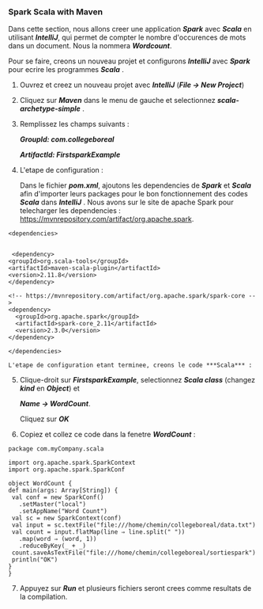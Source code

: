 ### Spark Scala with Maven ###

Dans cette section, nous allons creer une application ***Spark*** avec ***Scala*** en utilisant ***IntelliJ***, qui permet 
de compter le nombre d'occurences de mots dans un document. Nous la nommera ***Wordcount***.

Pour se faire, creons un nouveau projet et configurons ***IntelliJ*** avec ***Spark*** pour ecrire les programmes ***Scala*** . 

1) Ouvrez et creez un nouveau projet avec ***IntelliJ*** (***File -> New Project***)

2) Cliquez sur ***Maven*** dans le menu de gauche et selectionnez ***scala-archetype-simple*** .

3) Remplissez les champs suivants : 

   ***GroupId: com.collegeboreal***
   
   ***ArtifactId: FirstsparkExample***
 
4) L'etape de configuration : 

   Dans le fichier ***pom.xml***, ajoutons les dependencies de ***Spark*** et ***Scala*** afin d'importer leurs packages pour le bon 
   fonctionnement des codes ***Scala*** dans ***IntelliJ*** . Nous avons sur le site de apache Spark pour telecharger les dependencies :
   https://mvnrepository.com/artifact/org.apache.spark.
   
  ```
  <dependencies>

  
   <dependency>
  <groupId>org.scala-tools</groupId>
  <artifactId>maven-scala-plugin</artifactId>
  <version>2.11.8</version>
</dependency>

<!-- https://mvnrepository.com/artifact/org.apache.spark/spark-core -->
<dependency>
    <groupId>org.apache.spark</groupId>
    <artifactId>spark-core_2.11</artifactId>
    <version>2.3.0</version>
</dependency>

</dependencies>

  ```
   
    L'etape de configuration etant terminee, creons le code ***Scala*** :
 
5)  Clique-droit sur ***FirstsparkExample***, selectionnez ***Scala class*** (changez ***kind*** en ***Object***) et   
    
    ***Name ->   WordCount***. 

    Cliquez sur ***OK*** 

6)  Copiez et collez ce code dans la fenetre ***WordCount*** : 

   ```
   package com.myCompany.scala
   
   import org.apache.spark.SparkContext
   import org.apache.spark.SparkConf
   
   object WordCount {
  def main(args: Array[String]) {
    val conf = new SparkConf()
      .setMaster("local")
      .setAppName("Word Count")
    val sc = new SparkContext(conf)
    val input = sc.textFile("file:///home/chemin/collegeboreal/data.txt")
    val count = input.flatMap(line ⇒ line.split(" "))
      .map(word ⇒ (word, 1))
      .reduceByKey(_ + _)
    count.saveAsTextFile("file:///home/chemin/collegeboreal/sortiespark")
    println("OK")
  }
}
   
   ```
7) Appuyez sur ***Run*** et plusieurs fichiers seront crees comme resultats de la compilation.










   
